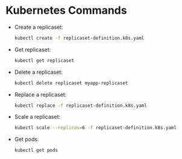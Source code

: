 # Kubernetes Commands

- Create a replicaset:
  ```sh
  kubectl create -f replicaset-definition.k8s.yaml
  ```

- Get replicaset:
  ```sh
  kubectl get replicaset
  ```

- Delete a replicaset:
  ```sh
  kubectl delete replicaset myapp-replicaset
  ```

- Replace a replicaset:
  ```sh
  kubectl replace -f replicaset-definition.k8s.yaml
  ```

- Scale a replicaset:
  ```sh
  kubectl scale --replicas=6 -f replicaset-definition.k8s.yaml
  ```

- Get pods:
  ```sh
  kubectl get pods
  ```
